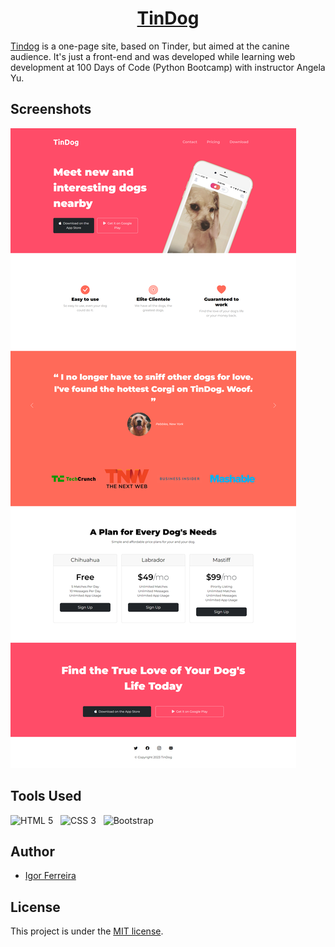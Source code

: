 <h1 align="center"><a href="https://ig0r-ferreira.github.io/tindog/" target="_blank">TinDog</a></h1>

[Tindog](https://ig0r-ferreira.github.io/tindog/) is a one-page site, based on Tinder, but aimed at the canine audience. It's just a front-end and was developed while learning web development at 100 Days of Code (Python Bootcamp) with instructor Angela Yu.

## Screenshots

![Website screenshot](images/website.png)

## Tools Used

<img
    width="40px"
    src="https://cdn.jsdelivr.net/gh/devicons/devicon/icons/html5/html5-original.svg"
    alt="HTML 5"
/>
&nbsp;
<img
    width="40px"
    src="https://cdn.jsdelivr.net/gh/devicons/devicon/icons/css3/css3-original.svg"
    alt="CSS 3"
/>
&nbsp;
<img
    width="40px"
    src="https://cdn.jsdelivr.net/gh/devicons/devicon/icons/bootstrap/bootstrap-plain.svg"
    alt="Bootstrap"
/>

## Author

-   [Igor Ferreira](https://github.com/ig0r-ferreira)

## License

This project is under the [MIT license](LICENSE).
